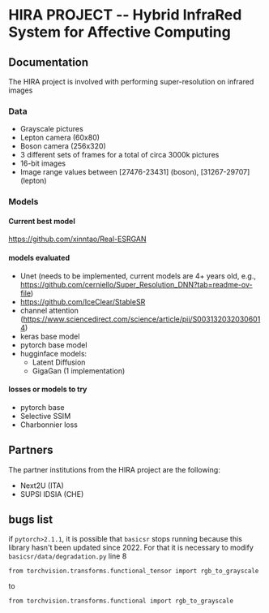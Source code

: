 # HIRA PROJECT -- Hybrid InfraRed System for Affective Computing

## Documentation
The HIRA project is involved with performing super-resolution on infrared images 

### Data 
* Grayscale pictures
* Lepton camera (60x80)
* Boson camera (256x320)
* 3 different sets of frames for a total of circa 3000k pictures
* 16-bit images
* Image range values between \[27476-23431\] (boson), \[31267-29707\] (lepton)

### Models
#### Current best model
https://github.com/xinntao/Real-ESRGAN

#### models evaluated
* Unet (needs to be implemented, current models are 4+ years old, e.g., https://github.com/cerniello/Super_Resolution_DNN?tab=readme-ov-file)
* https://github.com/IceClear/StableSR
* channel attention (https://www.sciencedirect.com/science/article/pii/S0031320320306014)
* keras base model
* pytorch base model
* hugginface models:
    - Latent Diffusion
    - GigaGan (1 implementation)
  
#### losses or models to try
* pytorch base
* Selective SSIM
* Charbonnier loss

## Partners
The partner institutions from the HIRA project are the following:
* Next2U (ITA)
* SUPSI IDSIA (CHE)


## bugs list
if `pytorch>2.1.1`, it is possible that `basicsr` stops running because this library hasn't been updated since 2022. For that it is necessary to modify `basicsr/data/degradation.py` line 8

```from torchvision.transforms.functional_tensor import rgb_to_grayscale```

to

```from torchvision.transforms.functional import rgb_to_grayscale```
